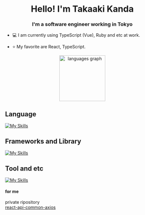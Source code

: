 <h1 align="center">Hello! I'm Takaaki Kanda</h1>

<h3 align="center">I'm a software engineer working in Tokyo</h3>

- 💻 I am currently using TypeScript (Vue), Ruby and etc at work.

- ⭐️ My favorite are React, TypeScript.

<div align="center">
  <img src="https://github-readme-stats.vercel.app/api/top-langs?username=kandalog&locale=en&hide_title=false&layout=compact&card_width=320&langs_count=5&theme=vue-dark&hide_border=false&order=2" height="150" alt="languages graph"  />
</div>

## Language
  
[![My Skills](https://skillicons.dev/icons?i=js,ts,ruby,python)](https://skillicons.dev)
## Frameworks and Library
[![My Skills](https://skillicons.dev/icons?i=react,next,vue,nodejs,express,rails)](https://skillicons.dev)
## Tool and etc
[![My Skills](https://skillicons.dev/icons?i=docker,mysql,git,github,linux,elasticsearch,aws,vscode,figma)](https://skillicons.dev)


#### for me
private ripository  
[react-api-common-axios](https://github.com/kandalog/react-api-common-axios)
